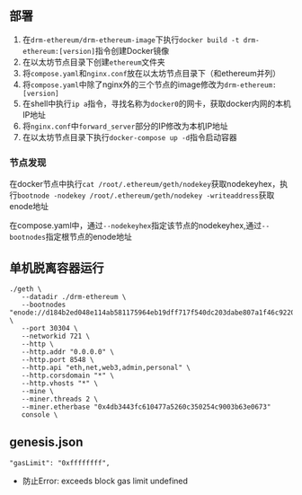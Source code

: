 ## 部署

1. 在`drm-ethereum/drm-ethereum-image`下执行`docker build -t drm-ethereum:[version]`指令创建Docker镜像
2. 在以太坊节点目录下创建`ethereum`文件夹
3. 将`compose.yaml`和`nginx.conf`放在以太坊节点目录下（和ethereum并列）
4. 将`compose.yaml`中除了nginx外的三个节点的image修改为`drm-ethereum:[version]`
5. 在shell中执行`ip a`指令，寻找名称为`docker0`的网卡，获取docker内网的本机IP地址
6. 将`nginx.conf`中`forward_server`部分的IP修改为本机IP地址
7. 在以太坊节点目录下执行`docker-compose up -d`指令启动容器

### 节点发现

在docker节点中执行`cat /root/.ethereum/geth/nodekey`获取nodekeyhex，执行`bootnode -nodekey /root/.ethereum/geth/nodekey -writeaddress`获取enode地址

在compose.yaml中，通过`--nodekeyhex`指定该节点的nodekeyhex,通过`--bootnodes`指定根节点的enode地址

## 单机脱离容器运行
```
./geth \
   --datadir ./drm-ethereum \
   --bootnodes "enode://d184b2ed048e114ab581175964eb19dff717f540dc203dabe807a1f46c9220b7d495e675184bfd665b96e17c121cc45ccd7b20d195842aff1fca9df6e8b66282@172.29.0.2:30303" \
   --port 30304 \
   --networkid 721 \
   --http \
   --http.addr "0.0.0.0" \
   --http.port 8548 \
   --http.api "eth,net,web3,admin,personal" \
   --http.corsdomain "*" \
   --http.vhosts "*" \
   --mine \
   --miner.threads 2 \
   --miner.etherbase "0x4db3443fc610477a5260c350254c9003b63e0673"
   console \
```

## genesis.json

`"gasLimit": "0xffffffff",`

- 防止Error: exceeds block gas limit undefined
